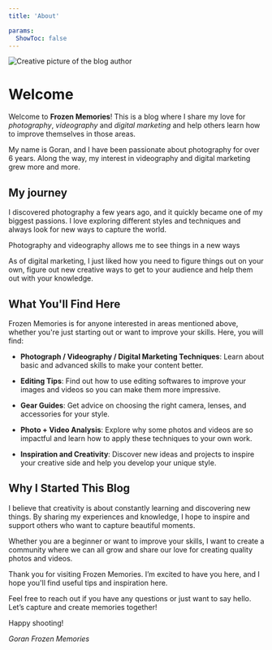 ```yaml
---
title: 'About'

params:
  ShowToc: false
---
```


![](/about.jpg "Creative picture of the blog author")

# Welcome

Welcome to **Frozen Memories**! This is a blog where I share my love for *photography*, *videography* and *digital marketing* and help others learn how to improve themselves in those areas. 

My name is Goran, and I have been passionate about photography for over 6 years. Along the way, my interest in videography and digital marketing grew more and more.


## My journey

I discovered photography a few years ago, and it quickly became one of my biggest passions. I love exploring different styles and techniques and always look for new ways to capture the world. 

Photography and videography allows me to see things in a new ways 

As of digital marketing, I just liked how you need to figure things out on your own, figure out new creative ways to get to your audience and help them out with your knowledge. 


## What You'll Find Here

Frozen Memories is for anyone interested in areas mentioned above, whether you're just starting out or want to improve your skills. Here, you will find:

- **Photograph / Videography / Digital Marketing Techniques**: Learn about basic and advanced  skills to make your content better.

- **Editing Tips**: Find out how to use editing softwares to improve your images and videos  so you can make them more impressive.

- **Gear Guides**: Get advice on choosing the right camera, lenses, and accessories for your style.

- **Photo + Video Analysis**: Explore why some photos and videos are so impactful and learn how to apply these techniques to your own work.

- **Inspiration and Creativity**: Discover new ideas and projects to inspire your creative side and help you develop your unique style.

## Why I Started This Blog

I believe that creativity is about constantly learning and discovering new things. By sharing my experiences and knowledge, I hope to inspire and support others who want to capture beautiful moments. 

Whether you are a beginner or want to improve your skills, I want to create a community where we can all grow and share our love for creating quality photos and videos.

Thank you for visiting Frozen Memories. I’m excited to have you here, and I hope you'll find useful tips and inspiration here. 

Feel free to reach out if you have any questions or just want to say hello. Let’s capture and create memories together!

Happy shooting!

*Goran*
*Frozen Memories*